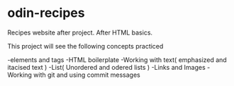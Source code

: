 # odin-recipes
Recipes website after project. After HTML basics.

This project will see the following concepts practiced

-elements and tags
-HTML boilerplate
-Working with text( emphasized and itacised text )
-List( Unordered and odered lists )
-Links and Images
-Working with git and using commit messages